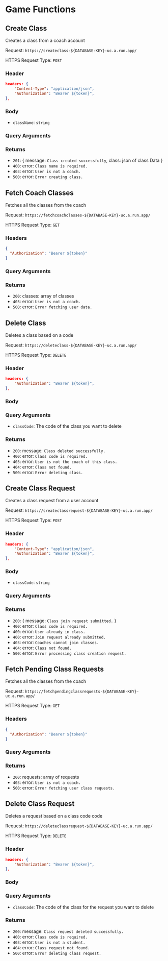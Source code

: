 # Game Functions

## Create Class

Creates a class from a coach account

Request: `https://createclass-${DATABASE-KEY}-uc.a.run.app/`

HTTPS Request Type: `POST`

### Header

```json
headers: {
    "Content-Type": "application/json",
    "Authorization": "Bearer ${token}",
},
```

### Body

- `className`: `string`

### Query Arguments

### Returns

- `201`: { message: `Class created successfully`, class: json of class Data }
- `400`: error: `Class name is required.`
- `403`: error: `User is not a coach.`
- `500`: error: `Error creating class.`

## Fetch Coach Classes

Fetches all the classes from the coach

Request: `https://fetchcoachclasses-${DATABASE-KEY}-uc.a.run.app/`

HTTPS Request Type: `GET`

### Headers

```json
{
  "Authorization": "Bearer ${token}"
}
```

### Query Arguments

### Returns

- `200`: classes: array of classes
- `403`: error: `User is not a coach.`
- `500`: error: `Error fetching user data.`

## Delete Class

Deletes a class based on a code

Request: `https://deleteclass-${DATABASE-KEY}-uc.a.run.app/`

HTTPS Request Type: `DELETE`

### Header

```json
headers: {
    "Authorization": "Bearer ${token}",
},
```

### Body

### Query Arguments

- `classCode`: The code of the class you want to delete

### Returns

- `200`: message: `Class deleted successfully.`
- `400`: error: `Class code is required.`
- `403`: error: `User is not the coach of this class.`
- `404`: error: `Class not found.`
- `500`: error: `Error deleting class.`

## Create Class Request

Creates a class request from a user account

Request: `https://createclassrequest-${DATABASE-KEY}-uc.a.run.app/`

HTTPS Request Type: `POST`

### Header

```json
headers: {
    "Content-Type": "application/json",
    "Authorization": "Bearer ${token}",
},
```

### Body

- `classCode`: `string`

### Query Arguments

### Returns

- `200`: { message: `Class join request submitted.` }
- `400`: error: `Class code is required.`
- `400`: error: `User already in class.`
- `400`: error: `Join request already submitted.`
- `403`: error: `Coaches cannot join classes.`
- `404`: error: `Class not found.`
- `500`: error: `Error processing class creation request.`

## Fetch Pending Class Requests

Fetches all the classes from the coach

Request: `https://fetchpendingclassrequests-${DATABASE-KEY}-uc.a.run.app/`

HTTPS Request Type: `GET`

### Headers

```json
{
  "Authorization": "Bearer ${token}"
}
```

### Query Arguments

### Returns

- `200`: requests: array of requests
- `403`: error: `User is not a coach.`
- `500`: error: `Error fetching user class requests.`

## Delete Class Request

Deletes a request based on a class code code

Request: `https://deleteclassrequest-${DATABASE-KEY}-uc.a.run.app/`

HTTPS Request Type: `DELETE`

### Header

```json
headers: {
    "Authorization": "Bearer ${token}",
},
```

### Body

### Query Arguments

- `classCode`: The code of the class for the request you want to delete

### Returns

- `200`: message: `Class request deleted successfully.`
- `400`: error: `Class code is required.`
- `403`: error: `User is not a student.`
- `404`: error: `Class request not found.`
- `500`: error: `Error deleting class request.`
